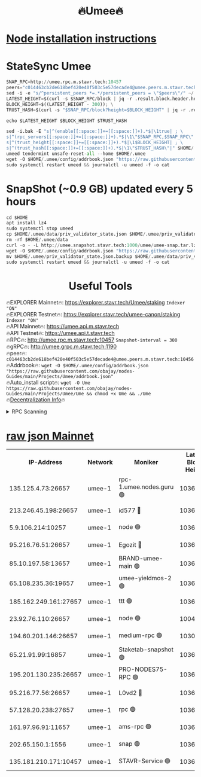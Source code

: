 <h1 align="center"> 🔥Umee🔥</h1>


[Node installation instructions](https://github.com/obajay/nodes-Guides/tree/main/Projects/Umee)
=
# StateSync Umee
```python
SNAP_RPC=http://umee.rpc.m.stavr.tech:10457
peers="c014463cb2de618bef420e40f503c5e57decade4@umee.peers.m.stavr.tech:10456"
sed -i -e "s/^persistent_peers *=.*/persistent_peers = \"$peers\"/" ~/.umee/config/config.toml
LATEST_HEIGHT=$(curl -s $SNAP_RPC/block | jq -r .result.block.header.height); \
BLOCK_HEIGHT=$((LATEST_HEIGHT - 300)); \
TRUST_HASH=$(curl -s "$SNAP_RPC/block?height=$BLOCK_HEIGHT" | jq -r .result.block_id.hash)

echo $LATEST_HEIGHT $BLOCK_HEIGHT $TRUST_HASH

sed -i.bak -E "s|^(enable[[:space:]]+=[[:space:]]+).*$|\1true| ; \
s|^(rpc_servers[[:space:]]+=[[:space:]]+).*$|\1\"$SNAP_RPC,$SNAP_RPC\"| ; \
s|^(trust_height[[:space:]]+=[[:space:]]+).*$|\1$BLOCK_HEIGHT| ; \
s|^(trust_hash[[:space:]]+=[[:space:]]+).*$|\1\"$TRUST_HASH\"|" $HOME/.umee/config/config.toml
umeed tendermint unsafe-reset-all --home $HOME/.umee
wget -O $HOME/.umee/config/addrbook.json "https://raw.githubusercontent.com/obajay/nodes-Guides/main/Projects/Umee/addrbook.json"
sudo systemctl restart umeed && journalctl -u umeed -f -o cat
```
# SnapShot (~0.9 GB) updated every 5 hours
```python
cd $HOME
apt install lz4
sudo systemctl stop umeed
cp $HOME/.umee/data/priv_validator_state.json $HOME/.umee/priv_validator_state.json.backup
rm -rf $HOME/.umee/data
curl -o - -L http://umee.snapshot.stavr.tech:1000/umee/umee-snap.tar.lz4 | lz4 -c -d - | tar -x -C $HOME/.umee --strip-components 2
wget -O $HOME/.umee/config/addrbook.json "https://raw.githubusercontent.com/obajay/nodes-Guides/main/Projects/Umee/addrbook.json"
mv $HOME/.umee/priv_validator_state.json.backup $HOME/.umee/data/priv_validator_state.json
sudo systemctl restart umeed && journalctl -u umeed -f -o cat
```
 <h1 align="center"> Useful Tools</h1>

🔥EXPLORER Mainnet🔥:      https://explorer.stavr.tech/Umee/staking             `Indexer "ON"` \
🔥EXPLORER Testnet🔥:        https://explorer.stavr.tech/umee-canon/staking      `Indexer "ON"` \
🔥API Mainnet🔥:                   https://umee.api.m.stavr.tech \
🔥API Testnet🔥:                     https://umee.api.t.stavr.tech \
🔥RPC🔥:                                   http://umee.rpc.m.stavr.tech:10457                     `Snapshot-interval = 300` \
🔥gRPC🔥:                              http://umee.grpc.m.stavr.tech:1190 \
🔥peer🔥:                     `c014463cb2de618bef420e40f503c5e57decade4@umee.peers.m.stavr.tech:10456` \
🔥Addrbook🔥:    ```wget -O $HOME/.umee/config/addrbook.json "https://raw.githubusercontent.com/obajay/nodes-Guides/main/Projects/Umee/addrbook.json"``` \
🔥Auto_install script🔥: ```wget -O Ume https://raw.githubusercontent.com/obajay/nodes-Guides/main/Projects/Umee/Ume && chmod +x Ume && ./Ume``` \
🔥[Decentralization Info](https://github.com/obajay/StateSync-snapshots/tree/main/Projects/Umee/Decentralization)🔥

<details>
<summary>RPC Scanning</summary>

<h2 align="center"> We scan nodes in real time every 4 hours. And we provide the final result of RPC endpoints.
We cannot influence the operation of these nodes in any way. </h2>


```python
If Voting Power is higher than 0 --> then the Node is a validator of the network and may be subject to attack and be a potential threat to the chain.
```
```python
We marked such validators with a red symbol
```

</details>

[raw json Mainnet](https://rpc-check.umeem.stavr.tech/umeem/rpc-umeem-result.json)
=



<table><tr><th>IP-Address</th><th>Network</th><th>Moniker</th><th>Latest Block Height</th><th>Earliest Block Height</th><th>Catching Up</th><th>Tx Index</th><th>Voting Power</th><th>Scan Time</th></tr><tr><td>135.125.4.73:26657</td><td>umee-1</td><td>rpc-1.umee.nodes.guru 🟢</td><td>10367690</td><td>5167386</td><td>False</td><td>on</td><td>0</td><td>2024-01-30T11:18:59.111844683UTC</td></tr><tr><td>213.246.45.198:26657</td><td>umee-1</td><td>id577 🔴</td><td>10367677</td><td>7100001</td><td>False</td><td>on</td><td>35104865</td><td>2024-01-30T11:17:41.334032746UTC</td></tr><tr><td>5.9.106.214:10257</td><td>umee-1</td><td>node 🟢</td><td>10367686</td><td>7942001</td><td>False</td><td>on</td><td>0</td><td>2024-01-30T11:18:35.597310815UTC</td></tr><tr><td>95.216.76.51:26657</td><td>umee-1</td><td>Egozit 🔴</td><td>10367690</td><td>8262001</td><td>False</td><td>off</td><td>38411960</td><td>2024-01-30T11:18:58.752451113UTC</td></tr><tr><td>85.10.197.58:13657</td><td>umee-1</td><td>BRAND-umee-main 🟢</td><td>10367679</td><td>8427832</td><td>False</td><td>on</td><td>0</td><td>2024-01-30T11:17:56.442534600UTC</td></tr><tr><td>65.108.235.36:19657</td><td>umee-1</td><td>umee-yieldmos-2 🟢</td><td>10367670</td><td>9575548</td><td>False</td><td>on</td><td>0</td><td>2024-01-30T11:17:04.204725478UTC</td></tr><tr><td>185.162.249.161:27657</td><td>umee-1</td><td>ttt 🟢</td><td>10367684</td><td>9733423</td><td>False</td><td>on</td><td>0</td><td>2024-01-30T11:18:23.912722029UTC</td></tr><tr><td>23.92.76.110:26657</td><td>umee-1</td><td>node 🟢</td><td>10046600</td><td>9953901</td><td>False</td><td>on</td><td>0</td><td>2024-01-30T11:19:33.838639911UTC</td></tr><tr><td>194.60.201.146:26657</td><td>umee-1</td><td>medium-rpc 🟢</td><td>10306104</td><td>9984137</td><td>False</td><td>on</td><td>0</td><td>2024-01-30T11:17:48.045060302UTC</td></tr><tr><td>65.21.91.99:16857</td><td>umee-1</td><td>Staketab-snapshot 🟢</td><td>10367682</td><td>9992001</td><td>False</td><td>off</td><td>0</td><td>2024-01-30T11:18:11.286841367UTC</td></tr><tr><td>195.201.130.235:26657</td><td>umee-1</td><td>PRO-NODES75-RPC 🟢</td><td>10367685</td><td>10267685</td><td>False</td><td>on</td><td>0</td><td>2024-01-30T11:18:32.402303327UTC</td></tr><tr><td>95.216.77.56:26657</td><td>umee-1</td><td>L0vd2 🔴</td><td>10367693</td><td>10267693</td><td>False</td><td>off</td><td>37526720</td><td>2024-01-30T11:19:14.298588061UTC</td></tr><tr><td>57.128.20.238:27657</td><td>umee-1</td><td>rpc 🟢</td><td>10367687</td><td>10337379</td><td>False</td><td>on</td><td>0</td><td>2024-01-30T11:18:44.033312462UTC</td></tr><tr><td>161.97.96.91:11657</td><td>umee-1</td><td>ams-rpc 🟢</td><td>10367693</td><td>10352001</td><td>False</td><td>on</td><td>0</td><td>2024-01-30T11:19:16.647303334UTC</td></tr><tr><td>202.65.150.1:1556</td><td>umee-1</td><td>snap 🟢</td><td>10361811</td><td>10360729</td><td>False</td><td>on</td><td>0</td><td>2024-01-30T11:18:33.328385775UTC</td></tr><tr><td>135.181.210.171:10457</td><td>umee-1</td><td>STAVR-Service 🟢</td><td>10367691</td><td>10365301</td><td>False</td><td>on</td><td>0</td><td>2024-01-30T11:19:07.715630694UTC</td></tr></table>
